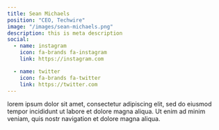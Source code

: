 ```yaml
---
title: Sean Michaels
position: "CEO, Techwire"
image: "/images/sean-michaels.png"
description: this is meta description
social:
  - name: instagram
    icon: fa-brands fa-instagram
    link: https://instagram.com

  - name: twitter
    icon: fa-brands fa-twitter
    link: https://twitter.com
---
```


lorem ipsum dolor sit amet, consectetur adipiscing elit, sed do eiusmod tempor incididunt ut labore et dolore magna aliqua. Ut enim ad minim veniam, quis nostr navigation et dolore magna aliqua.
